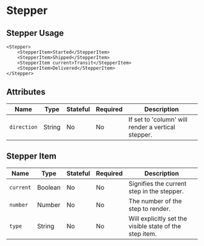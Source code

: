 # Stepper

## Stepper Usage

```react
<Stepper>
    <StepperItem>Started</StepperItem>
    <StepperItem>Shipped</StepperItem>
    <StepperItem current>Transit</StepperItem>
    <StepperItem>Delivered</StepperItem>
</Stepper>
```

## Attributes

Name | Type | Stateful | Required | Description
--- | --- | --- | --- | ---
`direction` | String | No | No | If set to 'column' will render a vertical stepper. 

## Stepper Item

Name | Type | Stateful | Required | Description
--- | --- | --- | --- | ---
`current` | Boolean | No | No | Signifies the current step in the stepper. 
`number` | Number | No | No | The number of the step to render.
`type` | String | No | No | Will explicitly set the visible state of the step item.


